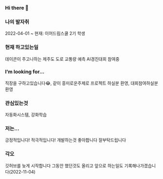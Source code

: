 ### Hi there 👋

### 나의 발자취
2022-04-01 ~ 현재: 이어드림스쿨 2기 학생

### 현재 하고있는일
데이콘이 주고나하는 제주도 도로 교통량 예측 AI경진대회 참여중

### I’m looking for...
직장을 구하고있습니다😂, 같이 흥미로운주제로 프로젝트 하실분 환영, 대회참여하실분 환영

### 관심있는것
자동화시스템, 강화학습

### 저는...
긍정적입니다! 적극적입니다!
개발하는것 좋아합니다 잘부탁드립니다

### 각오
깃허브를 늦게 시작합니다 그동안 했던것도 올리고 앞으로 하는일도 기록해나가겠습니다(2022-11-04)
